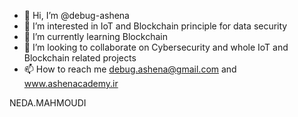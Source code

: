- 👋 Hi, I’m @debug-ashena
- 👀 I’m interested in IoT and Blockchain principle for data security
- 🌱 I’m currently learning Blockchain
- 💞️ I’m looking to collaborate on Cybersecurity and whole IoT and Blockchain related projects
- 📫 How to reach me debug.ashena@gmail.com and www.ashenacademy.ir

<!---
debug-ashena/debug-ashena is a ✨ special ✨ repository because its `README.md` (this file) appears on your GitHub profile.
You can click the Preview link to take a look at your changes.
--->
NEDA.MAHMOUDI
